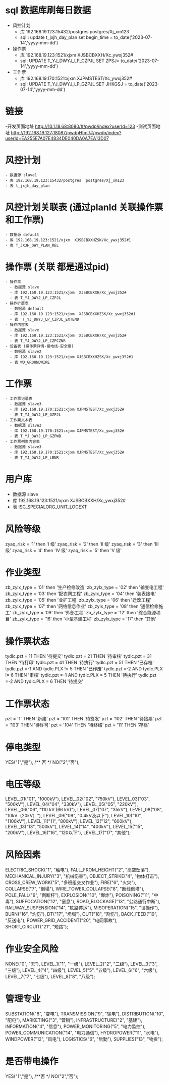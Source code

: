 # sql 数据库刷每日数据
  - 风控计划
    - 库 192.168.19.123:15432/postgres postgres/Xj_xm123
    - sql : update t_jxjh_day_plan set begin_time = to_date('2023-07-14','yyyy-mm-dd') 
  - 操作票
    - 库 192.168.19.123:1521/xjxm  XJSBCBXXH/Xc_ywxj352#
    - sql: UPDATE T_YJ_DWYJ_LP_CZPJL SET ZPSJ= to_date('2023-07-14','yyyy-mm-dd') 
  - 工作票
    - 库 192.168.19.170:1521:xjxm XJPMSTEST/Xc_ywxj352#
    - sql: UPDATE T_YJ_DWYJ_LP_GZPJL SET JHKGSJ = to_date('2023-07-14','yyyy-mm-dd')

# 链接
  -开发页面地址
    http://10.1.18.68:8080/#/pwdp/index?userId=123
  -测试页面地址
    http://192.168.19.127:18087/pwdpHtml/#/pwdp/index?userId=EA255E7A07E4834DE040DA0A7EA13D07
# 风控计划
    - 数据源 slave1 
    - 库 192.168.19.123:15432/postgres  postgres/Xj_xm123
    - 表 t_jxjh_day_plan
# 风控计划关联表 (通过planId 关联操作票和工作票)
    - 数据源 default
    - 库 192.168.19.123:1521/xjxm  XJSBCBXXHZSK/Xc_ywxj352#1
    - 表 T_JXJH_DAY_PLAN_REL 

# 操作票 (关联 都是通过pid)
    - 操作票
      - 数据源 slave
      - 库 192.168.19.123:1521/xjxm  XJSBCBXXH/Xc_ywxj352#
      - 表 T_YJ_DWYJ_LP_CZPJL
    - 操作扩展表
      - 数据源 default
      - 库 192.168.19.123:1521/xjxm  XJSBCBXXHZSK/Xc_ywxj352#1
      - 表  T_YJ_DWYJ_LP_CZPJL_EXTEND
    - 操作内容表
      - 数据源 slave
      - 库 192.168.19.123:1521/xjxm  XJSBCBXXH/Xc_ywxj352#
      - 表 T_YJ_DWYJ_LP_CZPCZNR
    - 设备表 (操作票详情-接地线-安全帽)
      - 数据源 slave2
      - 库 192.168.19.123:1521/xjxm XJSBCBXXHZSK/Xc_ywxj352#1
      - 表 WO_GROUNDWIRE
# 工作票
    - 工作票记录表
	  - 数据源 slave3
	  - 库 192.168.19.170:1521:xjxm XJPMSTEST/Xc_ywxj352#
	  - 表 T_YJ_DWYJ_LP_GZPJL
	- 工作票文本表
	  - 数据源 slave3
	  - 库 192.168.19.170:1521:xjxm XJPMSTEST/Xc_ywxj352#
	  - 表 T_YJ_DWYJ_LP_GZPWB
	- 工作票列表内容表
	  - 数据源 slave3
	  - 库 192.168.19.170:1521:xjxm XJPMSTEST/Xc_ywxj352#
	  - 表 T_YJ_DWYJ_LP_LBNR
# 用户库
- 数据源 slave
- 库 192.168.19.123:1521/xjxm  XJSBCBXXH/Xc_ywxj352#
- 表 ISC_SPECIALORG_UNIT_LOCEXT

# 风险等级
zyaq_risk = '1' then 'I 级'
zyaq_risk = '2' then 'II 级'
zyaq_risk = '3' then 'III 级'
zyaq_risk = '4' then 'IV 级'
zyaq_risk = '5' then 'V 级'

# 作业类型
zb_zylx_type = '01' then '生产检修改造'
zb_zylx_type = '02' then '输变电工程'
zb_zylx_type = '03' then '配农网工程'
zb_zylx_type = '04' then '装表接电'
zb_zylx_type = '05' then '业扩工程'
zb_zylx_type = '06' then '迁改工程'
zb_zylx_type = '07' then '网络信息作业'
zb_zylx_type = '08' then '通信检修施工'
zb_zylx_type = '09' then '外部工程'
zb_zylx_type = '12' then '综合能源项目'
zb_zylx_type = '16' then '小型基建工程'
zb_zylx_type = '17' then '其他'


# 操作票状态
tydlc.pzt = 11 THEN '待提交'
tydlc.pzt = 21 THEN '待审核'
tydlc.pzt = 31 THEN '待打印'
tydlc.pzt = 41 THEN '待执行'
tydlc.pzt = 51 THEN '已存档'
tydlc.pzt =-1 AND tydlc.PLX != 5 THEN '已作废'
tydlc.pzt =-2 AND tydlc.PLX != 6 THEN '审核'
tydlc.pzt =-1 AND tydlc.PLX = 5 THEN '待执行'
tydlc.pzt =-2 AND tydlc.PLX = 6 THEN '待提交'

# 工作票状态
pzt = '1' THEN '新建'
pzt = '101' THEN '待签发'
pzt = '102' THEN '待接票'
pzt = '103' THEN '待许可'
pzt = '104' THEN '待终结'
pzt = '11' THEN '存档'

# 停电类型
YES("1","是"),
/** 否 */
NO("2","否");

# 电压等级
LEVEL_01("01", "1000kV"),
LEVEL_02("02", "750kV"),
LEVEL_03("03", "500kV"),
LEVEL_04("04", "330kV"),
LEVEL_05("05", "220kV"),
LEVEL_06("06", "110 kV (66 kV)"),
LEVEL_07("07", "35kV"),
LEVEL_08("08", "10kV（20kV）"),
LEVEL_09("09", "0.4kV及以下"),
LEVEL_10("10", "1100kV"),
LEVEL_11("11", "800kV"),
LEVEL_12("12", "600kV"),
LEVEL_13("13", "500kV"),
LEVEL_14("14", "400kV"),
LEVEL_15("15", "200kV"),
LEVEL_16("16", "120以下"),
LEVEL_17("17", "其他");

# 风险因素
ELECTRIC_SHOCK("1", "触电"),
FALL_FROM_HEIGHT("2", "高空坠落"),
MECHANICAL_INJURY("3", "机械伤害"),
OBJECT_STRIKE("4", "物体打击"),
CROSS_CREW_WORK("5", "多班组交叉作业"),
FIRE("6", "火灾"),
COLLAPSE("7", "倒塌"),
WIRE_TOWER_COLLAPSE("8", "断线倒塔"),
POLE_FALL("9", "倒断杆"),
EXPLOSION("10", "爆炸"),
POISONING("11", "中毒"),
SUFFOCATION("12", "窒息"),
ROAD_BLOCKAGE("13", "公路通行中断"),
RAILWAY_SUSPENSION("14", "铁路停运"),
MISOPERATION("15", "误操作"),
BURN("16", "灼伤"),
DT("17", "坍塌"),
CUT("18", "割伤"),
BACK_FEED("19", "反送电"),
POWER_GRID_ACCIDENT("20", "电网事故"),
SHORT_CIRCUIT("21", "短路");

# 作业安全风险
NONE("0", "无"),
LEVEL_1("1", "一级"),
LEVEL_2("2", "二级"),
LEVEL_3("3", "三级"),
LEVEL_4("4", "四级"),
LEVEL_5("5", "五级"),
LEVEL_6("6", "六级"),
LEVEL_7("7", "七级"),
LEVEL_8("8", "八级");

# 管理专业
SUBSTATION("8", "变电"),
TRANSMISSION("9", "输电"),
DISTRIBUTION("10", "配电"),
MARKETING("3", "营销"),
INFRASTRUCTURE("2", "基建"),
INFORMATION("4", "信息"),
POWER_MONITORING("5", "电力监控"),
POWER_COMMUNICATION("14", "电力通信"),
HYDROPOWER("11", "水电"),
WINDPOWER("12", "风电"),
LOGISTICS("6", "后勤"),
SUPPLIES("13", "物资");

# 是否带电操作
YES("1","是"),
/**否 */
NO("2","否");
